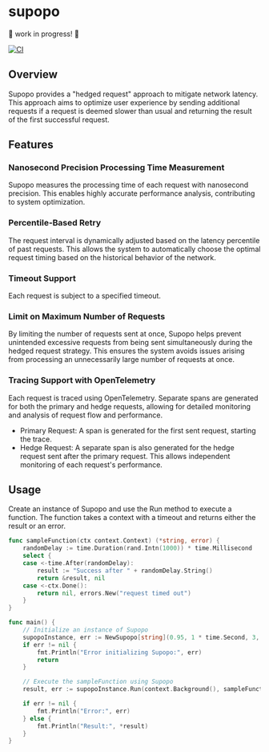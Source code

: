 # supopo

🚧 work in progress! 🚧

[![CI](https://github.com/totatoti/supopo/actions/workflows/ci.yml/badge.svg)](https://github.com/totatoti/supopo/actions/workflows/ci.yml)


## Overview
Supopo provides a "hedged request" approach to mitigate network latency. This approach aims to optimize user experience by sending additional requests if a request is deemed slower than usual and returning the result of the first successful request.

## Features


### Nanosecond Precision Processing Time Measurement
Supopo measures the processing time of each request with nanosecond precision. This enables highly accurate performance analysis, contributing to system optimization.

### Percentile-Based Retry
The request interval is dynamically adjusted based on the latency percentile of past requests. This allows the system to automatically choose the optimal request timing based on the historical behavior of the network.

### Timeout Support
Each request is subject to a specified timeout.

### Limit on Maximum Number of Requests
By limiting the number of requests sent at once, Supopo helps prevent unintended excessive requests from being sent simultaneously during the hedged request strategy. This ensures the system avoids issues arising from processing an unnecessarily large number of requests at once.

### Tracing Support with OpenTelemetry
Each request is traced using OpenTelemetry. Separate spans are generated for both the primary and hedge requests, allowing for detailed monitoring and analysis of request flow and performance.

* Primary Request: A span is generated for the first sent request, starting the trace.
* Hedge Request: A separate span is also generated for the hedge request sent after the primary request. This allows independent monitoring of each request's performance.

## Usage
Create an instance of Supopo and use the Run method to execute a function. The function takes a context with a timeout and returns either the result or an error.

```go
func sampleFunction(ctx context.Context) (*string, error) {
	randomDelay := time.Duration(rand.Intn(1000)) * time.Millisecond
	select {
	case <-time.After(randomDelay):
		result := "Success after " + randomDelay.String()
		return &result, nil
	case <-ctx.Done():
		return nil, errors.New("request timed out")
	}
}

func main() {
	// Initialize an instance of Supopo
	supopoInstance, err := NewSupopo[string](0.95, 1 * time.Second, 3, 1 * time.Second)
	if err != nil {
		fmt.Println("Error initializing Supopo:", err)
		return
	}

	// Execute the sampleFunction using Supopo
	result, err := supopoInstance.Run(context.Background(), sampleFunction)

	if err != nil {
		fmt.Println("Error:", err)
	} else {
		fmt.Println("Result:", *result)
	}
}
```
